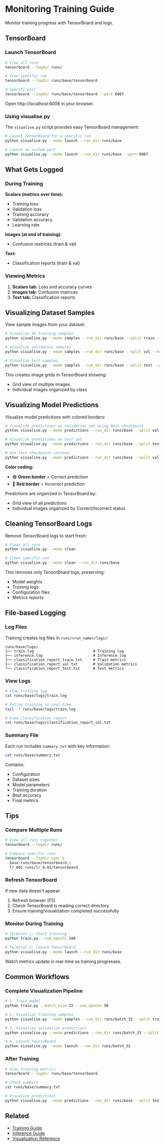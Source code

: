 # Monitoring Training Guide

Monitor training progress with TensorBoard and logs.

## TensorBoard

### Launch TensorBoard

```bash
# View all runs
tensorboard --logdir runs/

# View specific run
tensorboard --logdir runs/base/tensorboard

# Specify port
tensorboard --logdir runs/base/tensorboard --port 6007
```

Open http://localhost:6006 in your browser.

### Using visualise.py

The `visualise.py` script provides easy TensorBoard management:

```bash
# Launch TensorBoard for a specific run
python visualise.py --mode launch --run_dir runs/base

# Launch on custom port
python visualise.py --mode launch --run_dir runs/base --port 6007
```

## What Gets Logged

### During Training

**Scalars (metrics over time):**
- Training loss
- Validation loss
- Training accuracy
- Validation accuracy
- Learning rate

**Images (at end of training):**
- Confusion matrices (train & val)

**Text:**
- Classification reports (train & val)

### Viewing Metrics

1. **Scalars tab:** Loss and accuracy curves
2. **Images tab:** Confusion matrices
3. **Text tab:** Classification reports

## Visualizing Dataset Samples

View sample images from your dataset:

```bash
# Visualize 16 training samples
python visualise.py --mode samples --run_dir runs/base --split train --num_images 16

# Visualize validation samples
python visualise.py --mode samples --run_dir runs/base --split val --num_images 32

# Visualize test samples
python visualise.py --mode samples --run_dir runs/base --split test --num_images 8
```

This creates image grids in TensorBoard showing:
- Grid view of multiple images
- Individual images organized by class

## Visualizing Model Predictions

Visualize model predictions with colored borders:

```bash
# Visualize predictions on validation set using best checkpoint
python visualise.py --mode predictions --run_dir runs/base --split val --checkpoint best.pt

# Visualize predictions on test set
python visualise.py --mode predictions --run_dir runs/base --split test --checkpoint best.pt --num_images 32

# Use last checkpoint instead
python visualise.py --mode predictions --run_dir runs/base --split val --checkpoint last.pt
```

**Color coding:**
- 🟢 **Green border** = Correct prediction
- 🔴 **Red border** = Incorrect prediction

Predictions are organized in TensorBoard by:
- Grid view of all predictions
- Individual images organized by Correct/Incorrect status

## Cleaning TensorBoard Logs

Remove TensorBoard logs to start fresh:

```bash
# Clean all runs
python visualise.py --mode clean

# Clean specific run
python visualise.py --mode clean --run_dir runs/base
```

This removes only TensorBoard logs, preserving:
- Model weights
- Training logs
- Configuration files
- Metrics reports

## File-based Logging

### Log Files

Training creates log files in `runs/<run_name>/logs/`:

```
runs/base/logs/
├── train.log                           # Training log
├── inference.log                       # Inference log
├── classification_report_train.txt     # Train metrics
├── classification_report_val.txt       # Validation metrics
└── classification_report_test.txt      # Test metrics
```

### View Logs

```bash
# View training log
cat runs/base/logs/train.log

# Follow training in real-time
tail -f runs/base/logs/train.log

# View classification report
cat runs/base/logs/classification_report_val.txt
```

### Summary File

Each run includes `summary.txt` with key information:

```bash
cat runs/base/summary.txt
```

Contains:
- Configuration
- Dataset sizes
- Model parameters
- Training duration
- Best accuracy
- Final metrics

## Tips

### Compare Multiple Runs

```bash
# View all runs together
tensorboard --logdir runs/

# Compare specific runs
tensorboard --logdir_spec \
  base:runs/base/tensorboard,\
  lr_001:runs/lr_0.01/tensorboard
```

### Refresh TensorBoard

If new data doesn't appear:
1. Refresh browser (F5)
2. Check TensorBoard is reading correct directory
3. Ensure training/visualization completed successfully

### Monitor During Training

```bash
# Terminal 1: Start training
python train.py --num_epochs 100

# Terminal 2: Launch TensorBoard
python visualise.py --mode launch --run_dir runs/base
```

Watch metrics update in real-time as training progresses.

## Common Workflows

### Complete Visualization Pipeline

```bash
# 1. Train model
python train.py --batch_size 32 --num_epochs 50

# 2. Visualize training samples
python visualise.py --mode samples --run_dir runs/batch_32 --split train

# 3. Visualize validation predictions
python visualise.py --mode predictions --run_dir runs/batch_32 --split val

# 4. Launch TensorBoard
python visualise.py --mode launch --run_dir runs/batch_32
```

### After Training

```bash
# View training metrics
tensorboard --logdir runs/base/tensorboard

# Check summary
cat runs/base/summary.txt

# Visualize predictions
python visualise.py --mode predictions --run_dir runs/base --split test
```

## Related

- [Training Guide](training.md)
- [Inference Guide](inference.md)
- [Visualization Reference](../reference/visualization.md)
